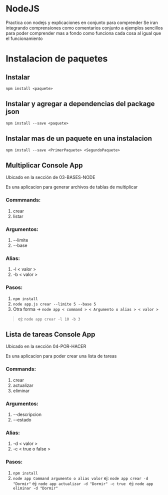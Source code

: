 # NodeJS
Practica con nodejs y explicaciones en conjunto para comprender
Se iran integrando comprensiones como comentarios conjunto a ejemplos sencillos para poder comprender mas a fondo como funciona cada cosa al igual que el funcionamiento

# Instalacion de paquetes

## Instalar 

`npm install <paquete>`

## Instalar y agregar a dependencias del package json

`npm install --save <paquete>`

## Instalar mas de un paquete en una instalacion

`npm install --save <PrimerPaquete> <SegundoPaquete>`

## Multiplicar Console App

Ubicado en la sección de 03-BASES-NODE

Es una aplicacion para generar archivos de tablas de multiplicar

### Commmands:

1. crear
2. listar

### Argumentos:

1. --limite
2. --base

### Alias:

1. -l < valor >
2. -b < valor >

### Pasos:

1. `npm install`
2. `node app.js crear --limite 5 --base 5`
2. Otra forma -> `node app < command > < Argumento o alias > < valor >`

> ej: `node app crear -l 10 -b 3`

## Lista de tareas Console App

Ubicado en la sección 04-POR-HACER

Es una aplicacion para poder crear una lista de tareas

### Commands:

1. crear
2. actualizar
3. eliminar

### Argumentos:

1. --descripcion
2. --estado

### Alias:

1. -d < valor >
2. -c < true o false >

### Pasos:

1. `npm install`
2. `node app Command argumento o alias valor` 
ej: `node app crear -d "Dormir"`
ej: `node app actualizar -d "Dormir" -c true `
ej: `node app eliminar -d "Dormir"`